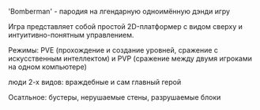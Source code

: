 'Bomberman' - пародия на лгендарную одноимённую дэнди игру

Игра представляет собой простой 2D-платформер с видом сверху и интуитивно-понятным управлением.

Режимы: PVE (прохождение и создание уровней, сражение с искусственным интеллектом) и PVP (сражение между двумя игроками на одном компьютере)

люди 2-х видов: враждебные и сам главный герой

Осатльное: бустеры, нерушаемые стены, разрушаемые блоки